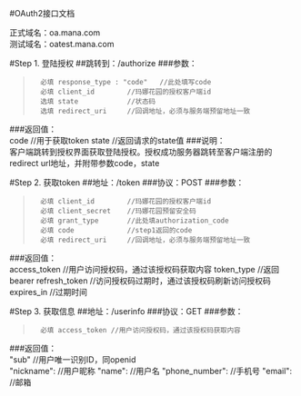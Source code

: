 #OAuth2接口文档

正式域名：oa.mana.com  
测试域名：oatest.mana.com

#Step 1. 登陆授权
##跳转到：/authorize
###参数：  
>       必填 response_type : "code"   //此处填写code  
>       必填 client_id        //玛娜花园的授权客户端id  
>       选填 state            //状态码  
>       选填 redirect_uri     //回调地址，必须与服务端预留地址一致  
###返回值：  
    code  //用于获取token
    state //返回请求的state值
###说明：  
客户端跳转到授权界面获取登陆授权。授权成功服务器跳转至客户端注册的redirect url地址，并附带参数code，state

#Step 2. 获取token
##地址：/token
###协议：POST
###参数：  
>       必填 client_id        //玛娜花园的授权客户端id  
>       必填 client_secret    //玛娜花园预留安全码
>       必填 grant_type       //此处填authorization_code
>       必填 code             //step1返回的code
>       必填 redirect_uri     //回调地址，必须与服务端预留地址一致  
###返回值：    
    access_token           //用户访问授权码，通过该授权码获取内容
    token_type             //返回bearer
    refresh_token          //访问授权码过期时，通过该授权码刷新访问授权码
    expires_in             //过期时间
    
#Step 3. 获取信息
##地址：/userinfo
###协议：GET
###参数：  
>       必填 access_token //用户访问授权码，通过该授权码获取内容
###返回值：  
    "sub"               //用户唯一识别ID，同openid         
    "nickname":         //用户昵称
    "name":             //用户名
    "phone_number":     //手机号
    "email":            //邮箱

    